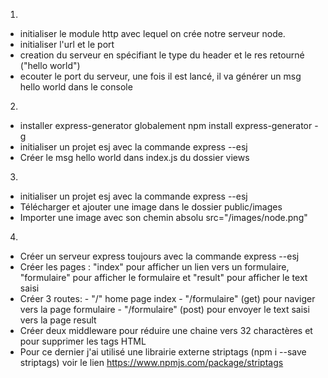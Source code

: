 1)

- initialiser le module http avec lequel on crée notre serveur node.
- initialiser l'url et le port
- creation du serveur en spécifiant le type du header et le res retourné ("hello world")
- ecouter le port du serveur, une fois il est lancé, il va générer un msg hello world dans le console

2) 

- installer express-generator globalement  npm install express-generator -g
- initialiser un projet esj avec la commande express --esj
- Créer le msg hello world dans index.js du dossier views 

3)

- initialiser un projet esj avec la commande express --esj
- Télécharger et ajouter une image dans le dossier public/images 
- Importer une image avec son chemin absolu src="/images/node.png"

4)

- Créer un serveur express toujours avec la commande express --esj
- Créer les pages : "index" pour afficher un lien vers un formulaire, "formulaire" pour afficher le formulaire et "result" pour afficher le text saisi
- Créer 3 routes:
        - "/" home page index
        - "/formulaire" (get) pour naviger vers la page formulaire
        - "/formulaire" (post) pour envoyer le text saisi vers la page result
- Créer deux middleware pour réduire une chaine vers 32 charactères et pour supprimer les tags HTML
- Pour ce dernier j'ai utilisé une librairie externe striptags (npm i --save striptags) voir le lien https://www.npmjs.com/package/striptags

